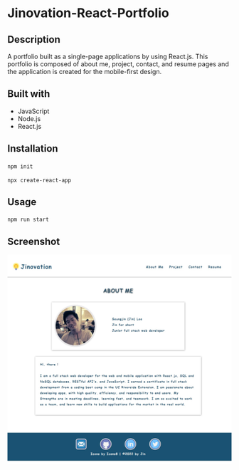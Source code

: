 # Jinovation-React-Portfolio

## Description

A portfolio built as a single-page applications by using React.js. This portfolio is composed of about me, project, contact, and resume pages and the application is created for the mobile-first design.

## Built with

- JavaScript
- Node.js
- React.js

## Installation

`npm init`

`npx create-react-app`

## Usage

`npm run start`

## Screenshot

<img src='./src/assets/picture/main-page.jpg'>
